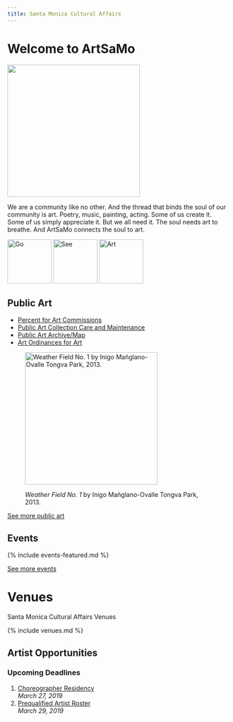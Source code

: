 ```yaml
---
title: Santa Monica Cultural Affairs
---
```


Welcome to ArtSaMo
==================

<div class="image"><img src="/uploads/HomeFeature2578x1536.png" height="300" alt="" /></div>

We are a community like no other. And the thread that binds the soul of our community is art. Poetry, music, painting, acting. Some of us create it. Some of us simply appreciate it. But we all need it. The soul needs art to breathe. And ArtSaMo connects the soul to art.

<p>
  <img src="/uploads/Go.png" height="100" alt="Go" />
  <img src="/uploads/See.png" height="100" alt="See" />
  <img src="/uploads/Art.png" height="100" alt="Art" />
</p>
    
    
Public Art
----------

*   [Percent for Art Commissions](/public-art/#map)
*   [Public Art Collection Care and Maintenance](/about/#maintenance)
*   [Public Art Archive/Map](/public-art/)
*   [Art Ordinances for Art](/about/#ordinances)

<figure>
  <img
    src="/uploads/weather-field-tongva.jpg"
    height="300"
    alt="Weather Field No. 1 by Inigo Mañglano-Ovalle Tongva Park, 2013."
  />
  <figcaption>
    <p>
      <em>Weather Field No. 1</em> by Inigo Mañglano-Ovalle Tongva Park, 2013.
    </p>
  </figcaption>
</figure>

[See more public art](/public-art/)


Events
----------------

{% include events-featured.md %}

[See more events](/events/)


Venues
======

Santa Monica Cultural Affairs Venues

{% include venues.md %}


Artist Opportunities
--------------------

### Upcoming Deadlines

1.   [Choreographer Residency](https://www.smgov.net/uploadedFiles/Portals/Culture/Public_Art_Program/2019ACBH_Choreo_Res_Call.pdf)<br />
    _March 27, 2019_
1.   [Prequalified Artist Roster](https://artist.callforentry.org/festivals_unique_info.php?ID=6001)<br />
    _March 29, 2019_
